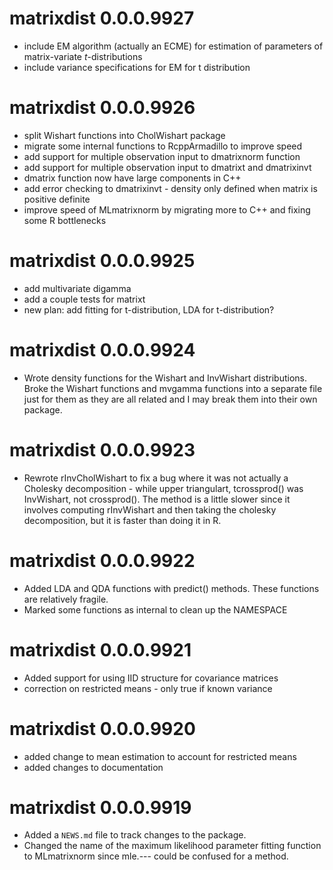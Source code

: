 # matrixdist 0.0.0.9927

* include EM algorithm (actually an ECME) for estimation of parameters of matrix-variate *t*-distributions
* include variance specifications for EM for t distribution

# matrixdist 0.0.0.9926

* split Wishart functions into CholWishart package
* migrate some internal functions to RcppArmadillo to improve speed
* add support for multiple observation input to dmatrixnorm function
* add support for multiple observation input to dmatrixt and dmatrixinvt
* dmatrix function now have large components in C++
* add error checking to dmatrixinvt - density only defined when matrix is positive definite
* improve speed of MLmatrixnorm by migrating more to C++ and fixing some R bottlenecks

# matrixdist 0.0.0.9925
 
* add multivariate digamma 
* add a couple tests for matrixt
* new plan: add fitting for t-distribution, LDA for t-distribution?

# matrixdist 0.0.0.9924

* Wrote density functions for the Wishart and InvWishart distributions. Broke the Wishart functions and 
mvgamma functions into a separate file just for them as they are all related and I may break them into 
their own package.

# matrixdist 0.0.0.9923

* Rewrote rInvCholWishart to fix a bug where it was not actually a Cholesky decomposition - while upper triangulart,
tcrossprod() was InvWishart, not crossprod(). The method is a little slower since it involves computing rInvWishart and then taking the cholesky decomposition, but it is faster than doing it in R.

# matrixdist 0.0.0.9922
 
* Added LDA and QDA functions with predict() methods. These functions
  are relatively fragile.
* Marked some functions as internal to clean up the NAMESPACE

# matrixdist 0.0.0.9921

* Added support for using IID structure for covariance matrices
* correction on restricted means - only true if known variance

# matrixdist 0.0.0.9920

* added change to mean estimation to account for restricted means
* added changes to documentation


# matrixdist 0.0.0.9919

* Added a `NEWS.md` file to track changes to the package.
* Changed the name of the maximum likelihood parameter fitting function to MLmatrixnorm since mle.--- could be confused for a method.



